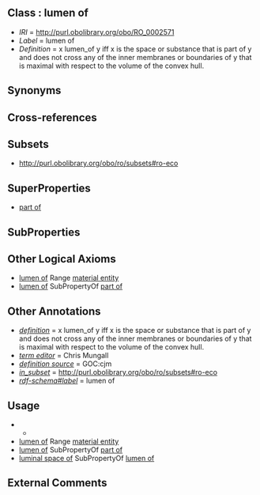 
## Class : lumen of

 * *IRI* = http://purl.obolibrary.org/obo/RO_0002571
 * *Label* = lumen of
 * *Definition* = x lumen_of y iff x is the space or substance that is part of y and does not cross any of the inner membranes or boundaries of y that is maximal with respect to the volume of the convex hull.

## Synonyms


## Cross-references


## Subsets

 * http://purl.obolibrary.org/obo/ro/subsets#ro-eco

## SuperProperties

 * [part of](../../BFO/50/BFO_0000050.md)

## SubProperties


## Other Logical Axioms

 * [lumen of](../../RO/71/RO_0002571.md) Range [material entity](../../BFO/40/BFO_0000040.md)
 * [lumen of](../../RO/71/RO_0002571.md) SubPropertyOf [part of](../../BFO/50/BFO_0000050.md)

## Other Annotations

 * *[definition](../../IAO/15/IAO_0000115.md)* = x lumen_of y iff x is the space or substance that is part of y and does not cross any of the inner membranes or boundaries of y that is maximal with respect to the volume of the convex hull.
 * *[term editor](../../IAO/17/IAO_0000117.md)* = Chris Mungall
 * *[definition source](../../IAO/19/IAO_0000119.md)* = GOC:cjm
 * *[in_subset](../../et/oboInOwl#inSubset.md)* = http://purl.obolibrary.org/obo/ro/subsets#ro-eco
 * *[rdf-schema#label](../../el/rdf-schema#label.md)* = lumen of

## Usage

 * -
 * [lumen of](../../RO/71/RO_0002571.md) Range [material entity](../../BFO/40/BFO_0000040.md)
 * [lumen of](../../RO/71/RO_0002571.md) SubPropertyOf [part of](../../BFO/50/BFO_0000050.md)
 * [luminal space of](../../RO/72/RO_0002572.md) SubPropertyOf [lumen of](../../RO/71/RO_0002571.md)

## External Comments

